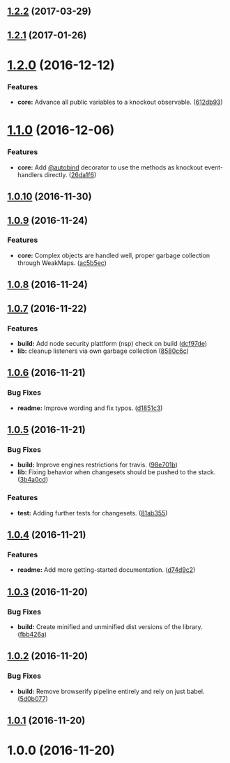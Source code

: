 <a name="1.2.2"></a>
## [1.2.2](https://github.com/krnlde/knockout-undoredo/compare/v1.2.1...v1.2.2) (2017-03-29)



<a name="1.2.1"></a>
## [1.2.1](https://github.com/krnlde/knockout-undoredo/compare/v1.2.0...v1.2.1) (2017-01-26)



<a name="1.2.0"></a>
# [1.2.0](https://github.com/krnlde/knockout-undoredo/compare/v1.1.0...v1.2.0) (2016-12-12)


### Features

* **core:** Advance all public variables to a knockout observable. ([612db93](https://github.com/krnlde/knockout-undoredo/commit/612db93))



<a name="1.1.0"></a>
# [1.1.0](https://github.com/krnlde/knockout-undoredo/compare/v1.0.10...v1.1.0) (2016-12-06)


### Features

* **core:** Add [@autobind](https://github.com/autobind) decorator to use the methods as knockout event-handlers directly. ([26da1f6](https://github.com/krnlde/knockout-undoredo/commit/26da1f6))



<a name="1.0.10"></a>
## [1.0.10](https://github.com/krnlde/knockout-undoredo/compare/v1.0.9...v1.0.10) (2016-11-30)



<a name="1.0.9"></a>
## [1.0.9](https://github.com/krnlde/knockout-undoredo/compare/v1.0.8...v1.0.9) (2016-11-24)


### Features

* **core:** Complex objects are handled well, proper garbage collection through WeakMaps. ([ac5b5ec](https://github.com/krnlde/knockout-undoredo/commit/ac5b5ec))



<a name="1.0.8"></a>
## [1.0.8](https://github.com/krnlde/knockout-undoredo/compare/v1.0.7...v1.0.8) (2016-11-24)



<a name="1.0.7"></a>
## [1.0.7](https://github.com/krnlde/knockout-undoredo/compare/v1.0.6...v1.0.7) (2016-11-22)


### Features

* **build:** Add node security plattform (nsp) check on build ([dcf97de](https://github.com/krnlde/knockout-undoredo/commit/dcf97de))
* **lib:** cleanup listeners via own garbage collection ([8580c6c](https://github.com/krnlde/knockout-undoredo/commit/8580c6c))



<a name="1.0.6"></a>
## [1.0.6](https://github.com/krnlde/knockout-undoredo/compare/v1.0.5...v1.0.6) (2016-11-21)


### Bug Fixes

* **readme:** Improve wording and fix typos. ([d1851c3](https://github.com/krnlde/knockout-undoredo/commit/d1851c3))



<a name="1.0.5"></a>
## [1.0.5](https://github.com/krnlde/knockout-undoredo/compare/v1.0.4...v1.0.5) (2016-11-21)


### Bug Fixes

* **build:** Improve engines restrictions for travis. ([98e701b](https://github.com/krnlde/knockout-undoredo/commit/98e701b))
* **lib:** Fixing behavior when changesets should be pushed to the stack. ([3b4a0cd](https://github.com/krnlde/knockout-undoredo/commit/3b4a0cd))


### Features

* **test:** Adding further tests for changesets. ([81ab355](https://github.com/krnlde/knockout-undoredo/commit/81ab355))



<a name="1.0.4"></a>
## [1.0.4](https://github.com/krnlde/knockout-undoredo/compare/v1.0.3...v1.0.4) (2016-11-21)


### Features

* **readme:** Add more getting-started documentation. ([d74d9c2](https://github.com/krnlde/knockout-undoredo/commit/d74d9c2))



<a name="1.0.3"></a>
## [1.0.3](https://github.com/krnlde/knockout-undoredo/compare/v1.0.2...v1.0.3) (2016-11-20)


### Bug Fixes

* **build:** Create minified and unminified dist versions of the library. ([fbb426a](https://github.com/krnlde/knockout-undoredo/commit/fbb426a))



<a name="1.0.2"></a>
## [1.0.2](https://github.com/krnlde/knockout-undoredo/compare/v1.0.1...v1.0.2) (2016-11-20)


### Bug Fixes

* **build:** Remove browserify pipeline entirely and rely on just babel. ([5d0b077](https://github.com/krnlde/knockout-undoredo/commit/5d0b077))



<a name="1.0.1"></a>
## [1.0.1](https://github.com/krnlde/knockout-undoredo/compare/v1.0.0...v1.0.1) (2016-11-20)



<a name="1.0.0"></a>
# 1.0.0 (2016-11-20)



